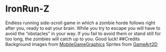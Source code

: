 # IronRun-Z
Endless running side-scroll game in which a zombie horde follows right after you, ready to eat your brain. While you try to escape you will have to avoid the “obstacles” in your way. If you fail to avoid them or stand still for too long, the zombies will catch up to you. Good luck!
##Credits
Background images from [MobileGameGraphics](https://mobilegamegraphics.com/)
Sprites from [GameArt2D](https://www.gameart2d.com/)
